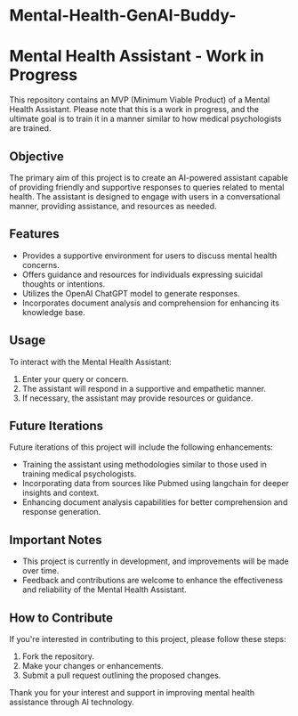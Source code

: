 # Mental-Health-GenAI-Buddy-
# Mental Health Assistant - Work in Progress

This repository contains an MVP (Minimum Viable Product) of a Mental Health Assistant. Please note that this is a work in progress, and the ultimate goal is to train it in a manner similar to how medical psychologists are trained.

## Objective

The primary aim of this project is to create an AI-powered assistant capable of providing friendly and supportive responses to queries related to mental health. The assistant is designed to engage with users in a conversational manner, providing assistance, and resources as needed.

## Features

- Provides a supportive environment for users to discuss mental health concerns.
- Offers guidance and resources for individuals expressing suicidal thoughts or intentions.
- Utilizes the OpenAI ChatGPT model to generate responses.
- Incorporates document analysis and comprehension for enhancing its knowledge base.

## Usage

To interact with the Mental Health Assistant:

1. Enter your query or concern.
2. The assistant will respond in a supportive and empathetic manner.
3. If necessary, the assistant may provide resources or guidance.

## Future Iterations

Future iterations of this project will include the following enhancements:

- Training the assistant using methodologies similar to those used in training medical psychologists.
- Incorporating data from sources like Pubmed using langchain for deeper insights and context.
- Enhancing document analysis capabilities for better comprehension and response generation.

## Important Notes

- This project is currently in development, and improvements will be made over time.
- Feedback and contributions are welcome to enhance the effectiveness and reliability of the Mental Health Assistant.

## How to Contribute

If you're interested in contributing to this project, please follow these steps:

1. Fork the repository.
2. Make your changes or enhancements.
3. Submit a pull request outlining the proposed changes.

Thank you for your interest and support in improving mental health assistance through AI technology.
